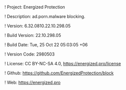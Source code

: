 ! Project: Energized Protection

! Description: ad.porn.malware blocking.

! Version: 6.32.0810.22.10.298.05

! Build Version: 22.10.298.05

! Build Date: Tue, 25 Oct 22 05:03:05 +06

! Version Code: 2980503

! License: CC BY-NC-SA 4.0, https://energized.pro/license

! Github: https://github.com/EnergizedProtection/block

! Web: https://energized.pro
